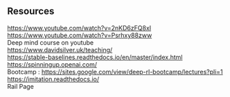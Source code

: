 ## Resources
https://www.youtube.com/watch?v=2nKD6zFQ8xI <br />
https://www.youtube.com/watch?v=Psrhxy88zww <br />
Deep mind course on youtube <br />
https://www.davidsilver.uk/teaching/ <br />
https://stable-baselines.readthedocs.io/en/master/index.html <br />
https://spinningup.openai.com/ <br />
Bootcamp : https://sites.google.com/view/deep-rl-bootcamp/lectures?pli=1 <br />
https://imitation.readthedocs.io/ <br />
Rail Page <br />